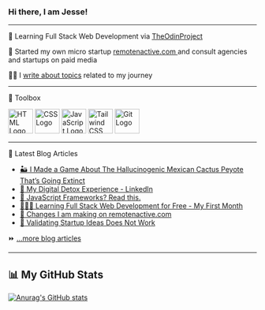 ### Hi there, I am Jesse!

---

🌱 Learning Full Stack Web Development via <a href ="https://www.theodinproject.com" target="_top">TheOdinProject</a>

🔭 Started my own micro startup <a href ="https://www.remotenactive.com" target="_top"> remotenactive.com </a> and consult agencies and startups on paid media

✍🏾 I <a href ="https://www.jessekhala.com" target="_top">write about topics</a>  related to my journey  

---

🧰 Toolbox

<img src="https://cdn.worldvectorlogo.com/logos/html-1.svg" alt="HTML Logo" width="50" height="50"/> <img src="https://cdn.worldvectorlogo.com/logos/css-3.svg" alt="CSS Logo" width="50" height="50"/> <img src="https://cdn.worldvectorlogo.com/logos/javascript-1.svg" alt="JavaScript Logo" width="50" height="50"/> <img src="https://cdn.worldvectorlogo.com/logos/tailwind-css-2.svg" alt="Tailwind CSS Logo" width="50" height="50"/> <img src="https://cdn.worldvectorlogo.com/logos/git-icon.svg" alt="Git Logo" width="50" height="50"/>
<br>

---

📕 Latest Blog Articles

- <a href ="https://jessekhala.com/posts/peyote-ceremony-i-made-a-game-about-peyote/" target="_top"> 🏜️ I Made a Game About The Hallucinogenic Mexican Cactus Peyote That’s Going Extinct  </a>
- <a href ="https://jessekhala.com/posts/my-digital-detox-experience/" target="_top"> 🍃 My Digital Detox Experience - LinkedIn  </a>
- <a href ="https://jessekhala.com/posts/what-are-javascript-frameworks/" target="_top"> 🎨 JavaScript Frameworks? Read this. </a>
- <a href ="https://jessekhala.com/posts/full-stack-web-development-course-free/" target="_top"> 👨🏾‍💻 Learning Full Stack Web Development for Free - My First Month </a>
- <a href ="https://jessekhala.com/posts/changes-to-remotenactive/" target="_top"> 🔁 Changes I am making on remotenactive.com </a>
- <a href ="https://jessekhala.com/posts/validate-ideas/" target="_top"> 🚫 Validating Startup Ideas Does Not Work  </a>

⏩ <a href ="https://jessekhala.com/" target="_top"> ...more blog articles </a>

---

## 📊 My GitHub Stats

[![Anurag's GitHub stats](https://github-readme-stats.vercel.app/api?username=futurefounder&hide=stars,prs,issues&theme=calm)](https://github.com/anuraghazra/github-readme-stats)

